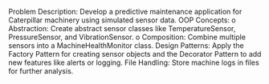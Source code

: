 Problem Description: 
Develop a predictive maintenance application for Caterpillar machinery using simulated sensor data.
OOP Concepts:
o Abstraction: Create abstract sensor classes like TemperatureSensor, PressureSensor, and VibrationSensor.
o Composition: Combine multiple sensors into a MachineHealthMonitor class.
Design Patterns: 
Apply the Factory Pattern for creating sensor objects and the Decorator Pattern to add new features like alerts or logging.
File Handling: 
Store machine logs in files for further analysis.
